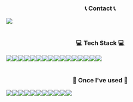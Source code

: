 <div align="center">
<!--    
![header](https://capsule-render.vercel.app/api?type=cylinder&color=1b4332&fontColor=95d5b2&height=100&section=header&text=Welcome%20to%20LHS's%20GitHub%20👋&fontSize=30&animation=twinkling)
---
[![Hits](https://hits.seeyoufarm.com/api/count/incr/badge.svg?url=https%3A%2F%2Fgithub.com%2Fgesal03&count_bg=%23548803&title_bg=%23000000&icon=godotengine.svg&icon_color=%23548803&title=hits&edge_flat=false)](https://hits.seeyoufarm.com)
-->
<!--
[![Solved.ac프로필](http://mazassumnida.wtf/api/v2/generate_badge?boj=gesal03)](https://solved.ac/gesal03)
-->
    
### 📞 Contact 📞
<div style="display:flex; flex-direction:row;">
    <a href="mailto:gesal0303@gmail.com">
        <img src="https://img.shields.io/badge/Gmail-EA4335?style=flat-square&logo=Gmail&logoColor=white"> 
    </a>
</div><br>

### 💻 Tech Stack 💻
<div style="display:flex; flex-direction:row;">
    <img src="https://img.shields.io/badge/Java-007396?style=flat-square&logo=Java&logoColor=white"> 
    <img src="https://img.shields.io/badge/python-3776AB?style=flat-square&logo=python&logoColor=white">
    <img src="https://img.shields.io/badge/C-A8B9CC?style=flat-square&logo=c&logoColor=white">
    <img src="https://img.shields.io/badge/C++-00599C?style=flat-square&logo=C%2B%2B&logoColor=white">
    <img src="https://img.shields.io/badge/Kotlin-7F52FF?style=flat-square&logo=kotlin&logoColor=white">
    <br>
    <img src="https://img.shields.io/badge/Django-092E20?style=flat-square&logo=django&logoColor=white">
    <img src="https://img.shields.io/badge/OpenCV-5C3EE8?style=flat-square&logo=opencv&logoColor=white">
    <br>
    <img src="https://img.shields.io/badge/sqlite-%2307405e.svg?style=flat-square&logo=sqlite&logoColor=white">
    <img src="https://img.shields.io/badge/firebase-FFCA28?style=flat-square&logo=firebase&logoColor=white">
    <br>
    <img src="https://img.shields.io/badge/Ubuntu-E95420?style=flat-square&logo=ubuntu&logoColor=white">
    <img src="https://img.shields.io/badge/linux-FCC624?style=flat-square&logo=linux&logoColor=black"> 
    <br>
    <img src="https://img.shields.io/badge/-RaspberryPi-C51A4A?style=flat-square&logo=Raspberry-Pi&logoColor=white">
    <img src="https://img.shields.io/badge/-Arduino-00979D?style=flat-square&logo=Arduino&logoColor=white">
    <br>
    <img src="https://img.shields.io/badge/Andoid Studio-3DDC84?style=flat-square&logo=android studio&logoColor=white">
    <img src="https://img.shields.io/badge/Visual Studio Code-007ACC?style=flat-square&logo=visual studio code&logoColor=white">
    <img src="https://img.shields.io/badge/Intellij%20Idea-000?logo=intellij-idea&style=flat-square&logoColor=white">
</div><br>


### 🔨 Once I've used 🔨
<div style="display:flex; flex-direction:row;">
<!--     <img src="https://img.shields.io/badge/Spring Boot-6DB33F?style=for-the-badge&logo=spring boot&logoColor=white">  -->
    <img src="https://img.shields.io/badge/html5-E34F26?style=flat-square&logo=html5&logoColor=white"> 
    <img src="https://img.shields.io/badge/css-1572B6?style=flat-square&logo=css3&logoColor=white"> 
    <img src="https://img.shields.io/badge/javascript-F7DF1E?style=flat-square&logo=javascript&logoColor=white">
    <img src="https://img.shields.io/badge/Swift-F05138?style=flat-square&logo=Swift&logoColor=white"/>
    <br>
    <img src="https://shields.io/badge/react-black?logo=react&style=flat-square&logoColor=white">
    <img src="https://img.shields.io/badge/Yolo-00FFFF?style=flat-square&logo=yolo&logoColor=white">
    <br>
    <img src="https://img.shields.io/badge/oracle-F80000?style=flat-square&logo=oracle&logoColor=white"> 
    <img src="https://img.shields.io/badge/mysql-4479A1?style=flat-square&logo=mysql&logoColor=white"> 
    <br>
    <img src="https://img.shields.io/badge/Amazon AWS-232F3E?style=flat-square&logo=amazon aws&logoColor=white"> 
    <img src="https://img.shields.io/badge/Amazon EC2-FF9900?style=flat-square&logo=amazon ec2&logoColor=white"> 
    <img src="https://img.shields.io/badge/Amazon RDS-527FFF?style=flat-square&logo=amazon rds&logoColor=white">
</div><br>


</div>
